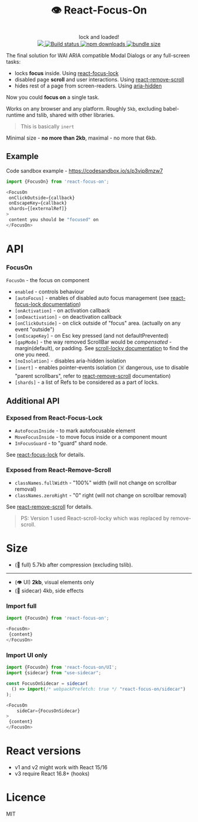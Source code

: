 <div align="center">
  <h1>👁 React-Focus-On </h1>
  <br/>
   lock and loaded!
  <br/>
  
  <a href="https://www.npmjs.com/package/react-focus-on">
    <img src="https://img.shields.io/npm/v/react-focus-on.svg?style=flat-square" />
  </a>
    
  <a href="https://travis-ci.org/theKashey/react-focus-on">
   <img src="https://img.shields.io/travis/theKashey/react-focus-onl.svg?style=flat-square" alt="Build status">
  </a> 

  <a href="https://www.npmjs.com/package/react-focus-on">
   <img src="https://img.shields.io/npm/dm/react-focus-on.svg" alt="npm downloads">
  </a> 

  <a href="https://bundlephobia.com/result?p=react-focus-on">
   <img src="https://img.shields.io/bundlephobia/minzip/react-focus-on.svg" alt="bundle size">
  </a>   
  <br/>
</div>

The final solution for WAI ARIA compatible Modal Dialogs or any full-screen tasks:
- locks __focus__ inside. Using [react-focus-lock](https://github.com/theKashey/react-focus-lock)
- disabled page __scroll__ and user interactions. Using [react-remove-scroll](https://github.com/theKashey/react-remove-scroll)
- hides rest of a page from screen-readers. Using [aria-hidden](https://github.com/theKashey/aria-hidden)

Now you could __focus on__ a single task.

Works on any browser and any platform. Roughly `5kb`, excluding babel-runtime and tslib, shared with other libraries.

> This is basically `inert` 

Minimal size - __no more than 2kb__, maximal - no more that 6kb.

## Example
Code sandbox example - https://codesandbox.io/s/p3vjp8mzw7
```js
import {FocusOn} from 'react-focus-on';

<FocusOn
 onClickOutside={callback}
 onEscapeKey={callback}
 shards={[externalRef]}
>
 content you should be "focused" on
</FocusOn>
```

# API
### FocusOn
`FocusOn` - the focus on component
 - `enabled` - controls behaviour
 - `[autoFocus]` - enables of disabled auto focus management (see [react-focus-lock documentation](https://github.com/theKashey/react-focus-lock))
 - `[onActivation]` - on activation callback
 - `[onDeactivation]` - on deactivation callback
 - `[onClickOutside]` - on click outside of "focus" area. (actually on any event "outside")
 - `[onEscapeKey]` - on Esc key pressed (and not defaultPrevented)
 - `[gapMode]` - the way removed ScrollBar would be _compensated_ - margin(default), or padding. See [scroll-locky documentation](https://github.com/theKashey/react-scroll-locky#gap-modes) to find the one you need.
 - `[noIsolation]` - disables aria-hidden isolation
 - `[inert]` - enables pointer-events isolation (☠️ dangerous, use to disable "parent scrollbars", refer to [react-remove-scroll](https://github.com/theKashey/react-remove-scroll) documentation)
 - `[shards]` - a list of Refs to be considered as a part of locks.
 
## Additional API
### Exposed from React-Focus-Lock
 - `AutoFocusInside` - to mark autofocusable element
 - `MoveFocusInside` - to move focus inside or a component mount
 - `InFocusGuard` - to "guard" shard node.
 
See [react-focus-lock](https://github.com/theKashey/react-focus-lock) for details.
 
### Exposed from React-Remove-Scroll
 - `classNames.fullWidth` - "100%" width (will not change on scrollbar removal)
 - `classNames.zeroRight` - "0" right (will not change on scrollbar removal)
  
See [react-remove-scroll](https://github.com/theKashey/react-remove-scroll) for details.

> PS: Version 1 used React-scroll-locky which was replaced by remove-scroll.

# Size
- (🧩 full) 5.7kb after compression (excluding tslib).
---
- (👁 UI) __2kb__, visual elements only
- (🚗 sidecar) 4kb, side effects  
  
### Import full
```js
import {FocusOn} from 'react-focus-on';

<FocusOn>
 {content}
</FocusOn> 
```  

### Import UI only
```js
import {FocusOn} from 'react-focus-on/UI';
import {sidecar} from "use-sidecar";

const FocusOnSidecar = sidecar(  
  () => import(/* webpackPrefetch: true */ "react-focus-on/sidecar")
);

<FocusOn
    sideCar={FocusOnSidecar}
>
 {content}
</FocusOn> 
```

# React versions
- v1 and v2 might work with React 15/16
- v3 require React 16.8+ (hooks)

# Licence
 MIT
  
